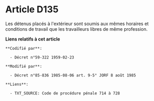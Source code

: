 # Article D135

Les détenus placés à l'extérieur sont soumis aux mêmes horaires et conditions de travail que les travailleurs libres de même
profession.

**Liens relatifs à cet article**

	**Codifié par**:

	  - Décret n°59-322 1959-02-23

	**Modifié par**:

	  - Décret n°85-836 1985-08-06 art. 9-5° JORF 8 août 1985

	**Liens**:

	  - TXT_SOURCE: Code de procédure pénale 714 à 728
